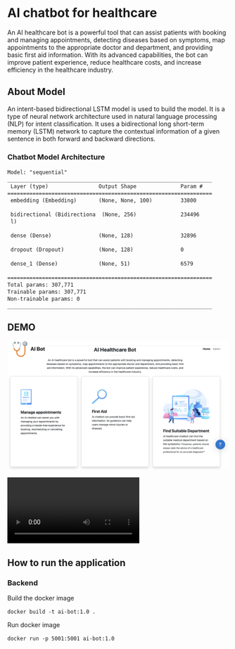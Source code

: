 # AI chatbot for healthcare
An AI healthcare bot is a powerful tool that can assist patients with booking and managing appointments, detecting diseases based on symptoms, map appointments to the appropriate doctor and department, and providing basic first aid information. With its advanced capabilities, the bot can improve patient experience, reduce healthcare costs, and increase efficiency in the healthcare industry.
## About Model
An intent-based bidirectional LSTM model is used to build the model. It is a type of neural network architecture used in natural language processing (NLP) for intent classification. It uses a bidirectional long short-term memory (LSTM) network to capture the contextual information of a given sentence in both forward and backward directions.

### Chatbot Model Architecture 
```
Model: "sequential"
_________________________________________________________________
 Layer (type)                Output Shape              Param #   
=================================================================
 embedding (Embedding)       (None, None, 100)         33800     
                                                                 
 bidirectional (Bidirectiona  (None, 256)              234496    
 l)                                                              
                                                                 
 dense (Dense)               (None, 128)               32896     
                                                                 
 dropout (Dropout)           (None, 128)               0         
                                                                 
 dense_1 (Dense)             (None, 51)                6579      
                                                                 
=================================================================
Total params: 307,771
Trainable params: 307,771
Non-trainable params: 0
_________________________________________________________________
```

## DEMO
![](demo1.png)

![](https://user-images.githubusercontent.com/98118151/232233753-141e9c53-87c2-483e-9e9d-855793b7f3ae.mp4)



## How to run the application
### Backend
Build the docker image 
```
docker build -t ai-bot:1.0 .

```
Run docker image 
```
docker run -p 5001:5001 ai-bot:1.0

```

